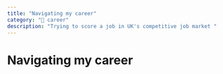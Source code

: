 ```yaml
---
title: "Navigating my career"
category: "🚀 career"
description: "Trying to score a job in UK's competitive job market "
---
```


# Navigating my career
